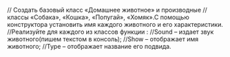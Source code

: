 // Создать базовый класс «Домашнее животное» и производные
//классы «Собака», «Кошка», «Попугай», «Хомяк».С помощью конструктора установить имя каждого животного и его характеристики.
//Реализуйте для каждого из классов функции :
//Sound – издает звук животного(пишем текстом в консоль);
//Show – отображает имя животного;
//Type – отображает название его подвида.
